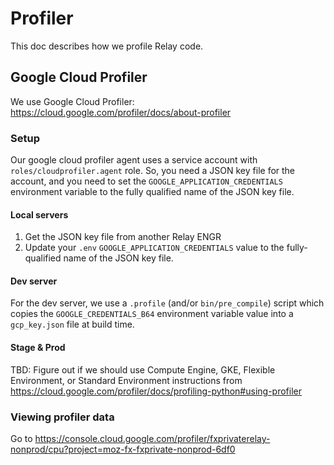 # Profiler

This doc describes how we profile Relay code.

## Google Cloud Profiler

We use Google Cloud Profiler: https://cloud.google.com/profiler/docs/about-profiler

### Setup

Our google cloud profiler agent uses a service account with `roles/cloudprofiler.agent`
role. So, you need a JSON key file for the account, and you need to set the
`GOOGLE_APPLICATION_CREDENTIALS` environment variable to the fully qualified name of the
JSON key file.

#### Local servers

1. Get the JSON key file from another Relay ENGR
2. Update your `.env` `GOOGLE_APPLICATION_CREDENTIALS` value to the fully-qualified name
   of the JSON key file.

#### Dev server

For the dev server, we use a `.profile` (and/or `bin/pre_compile`) script which copies
the `GOOGLE_CREDENTIALS_B64` environment variable value into a `gcp_key.json` file at
build time.

#### Stage & Prod

TBD: Figure out if we should use Compute Engine, GKE, Flexible Environment, or Standard
Environment instructions from https://cloud.google.com/profiler/docs/profiling-python#using-profiler

### Viewing profiler data

Go to https://console.cloud.google.com/profiler/fxprivaterelay-nonprod/cpu?project=moz-fx-fxprivate-nonprod-6df0
